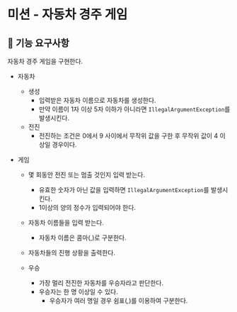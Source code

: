 # 미션 - 자동차 경주 게임

## 🚀 기능 요구사항

자동차 경주 게임을 구현한다.

- 자동차
  - 생성
      - 입력받은 자동차 이름으로 자동차를 생성한다. 
      - 만약 이름이 1자 이상 5자 이하가 아니라면 `IllegalArgumentException`를 발생시킨다.
  - 전진
      - 전진하는 조건은 0에서 9 사이에서 무작위 값을 구한 후 무작위 값이 4 이상일 경우이다.
  
- 게임
  - 몇 회동안 전진 또는 멈출 것인지 입력 받는다.  
      - 유효한 숫자가 아닌 값을 입력하면 `IllegalArgumentException`를 발생시킨다.
      - 1이상의 양의 정수가 입력되어야 한다. 

  - 자동차 이름들을 입력 받는다.
      - 자동차 이름은 콤마(,)로 구분한다.
  
  - 자동차들의 진행 상황을 출력한다.
    
  - 우승
    - 가장 멀리 전진한 자동차를 우승자라고 판단한다.
    - 우승자는 한 명 이상일 수 있다.
        - 우승자가 여러 명일 경우 쉼표(,)를 이용하여 구분한다.
  

